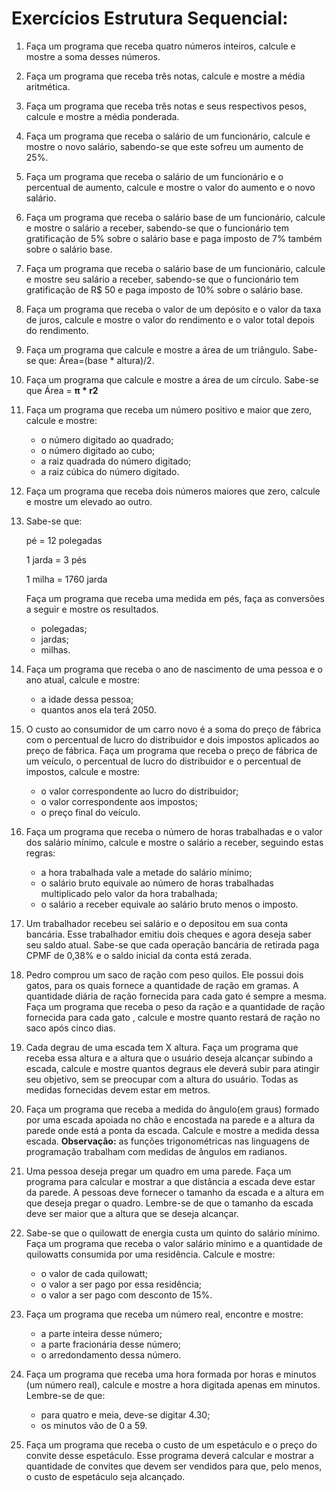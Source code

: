 # Exercícios Estrutura Sequencial:

1. Faça um programa que receba quatro números inteiros, calcule e mostre a soma desses números.

2. Faça um programa que receba três notas, calcule e mostre a média aritmética. 

3. Faça um programa que receba três notas e seus respectivos pesos, calcule e mostre a média ponderada.

4. Faça um programa que receba o salário de um funcionário, calcule e mostre o novo salário, sabendo-se que este sofreu um aumento de 25%.

5. Faça um programa que receba o salário de um funcionário e o percentual de aumento, calcule e mostre o valor do aumento e o novo salário. 

6. Faça um  programa que receba o salário base de um funcionário, calcule e mostre o salário a receber, sabendo-se que o funcionário tem gratificação de 5% sobre o salário base e paga imposto de 7% também sobre o salário base. 

7. Faça um programa que receba o salário base de um funcionário, calcule e mostre seu salário a receber, sabendo-se que o funcionário tem gratificação de R$ 50 e paga imposto de 10% sobre o salário base. 

8. Faça um programa que receba o valor de um depósito e o valor da taxa de juros, calcule e mostre o valor do rendimento e o valor total depois do rendimento. 

9. Faça um programa que calcule e mostre a área de um triângulo. Sabe-se que:  Área=(base * altura)/2.

10. Faça um programa que calcule e mostre a área de um círculo. Sabe-se que Área = **π \* r2**

11. Faça um programa que receba um número positivo e maior que zero, calcule e mostre:

    - o número digitado ao quadrado;
    - o número digitado ao cubo;
    - a raiz quadrada do número digitado;
    - a raiz cúbica do número digitado. 

12. Faça um programa que receba dois números maiores que zero, calcule e mostre um elevado ao outro. 

13. Sabe-se que: 

    pé = 12 polegadas 

    1 jarda = 3 pés

    1 milha = 1760 jarda

    Faça um programa que receba uma medida em pés, faça as conversões a seguir e mostre os resultados.

    - polegadas;
    - jardas;
    - milhas.

14. Faça um programa que receba o ano de nascimento de uma pessoa e o ano atual, calcule e mostre: 

    - a idade dessa pessoa;
    - quantos anos ela terá 2050.

15. O custo ao consumidor de um carro novo é a soma do preço de fábrica com o percentual de lucro do distribuidor e dois impostos aplicados ao preço de fábrica. Faça um programa que receba o preço de fábrica de um veículo, o percentual de lucro do distribuidor e o percentual de impostos, calcule e mostre: 

    - o valor correspondente ao lucro do distribuidor;
    - o valor correspondente aos impostos;
    - o preço final do veículo.

16. Faça um programa que receba o número de horas trabalhadas e o valor dos salário mínimo, calcule e mostre o salário a receber, seguindo estas regras: 

    - a hora trabalhada vale a metade do salário mínimo;
    - o salário bruto equivale ao número de horas trabalhadas multiplicado pelo valor da hora trabalhada;
    - o salário a receber equivale ao salário bruto menos o imposto. 

17. Um trabalhador recebeu sei salário e o depositou em sua conta bancária. Esse trabalhador emitiu dois cheques e agora deseja saber seu saldo atual. Sabe-se que cada operação bancária de retirada paga CPMF de 0,38% e o saldo inicial da conta está zerada. 

18. Pedro comprou um saco de ração com peso quilos. Ele possui dois gatos, para os quais fornece a quantidade de ração em gramas. A quantidade diária de ração fornecida para cada gato é sempre a mesma. Faça um programa que receba o peso da ração e a quantidade de ração fornecida para cada gato , calcule e mostre quanto restará de ração no saco após cinco dias. 

19. Cada degrau de uma escada tem X altura. Faça um programa que receba essa altura e a altura que o usuário deseja alcançar subindo a escada, calcule e mostre quantos degraus ele deverá subir para atingir seu objetivo, sem se preocupar com a altura do usuário. Todas as medidas fornecidas devem estar em metros. 

20. Faça um programa que receba a medida do ângulo(em graus) formado por uma escada  apoiada no chão e encostada na parede e a altura da parede onde está a ponta da escada. Calcule e mostre a medida dessa escada. **Observação:** as funções trigonométricas nas linguagens de programação trabalham com medidas de ângulos em radianos. 

21. Uma  pessoa deseja pregar um quadro em uma parede. Faça um programa para calcular e mostrar a que distância a escada deve estar da parede. A pessoas deve fornecer o tamanho da escada e a altura em que deseja pregar o quadro. Lembre-se de que o tamanho da escada deve ser maior que a altura que se deseja alcançar. 

22. Sabe-se que o quilowatt de energia custa um quinto do salário mínimo. Faça um programa que receba o valor salário mínimo e  a quantidade de quilowatts consumida por uma residência. Calcule e mostre: 

    - o valor de cada quilowatt;
    - o valor a ser pago por essa residência; 
    - o valor a ser pago com desconto de 15%. 

23. Faça um programa que receba um número real, encontre e mostre: 

    - a parte inteira desse número;
    - a parte fracionária desse número;
    - o arredondamento dessa número.

24. Faça um programa que receba uma hora formada por horas e minutos (um número real), calcule e mostre a hora digitada apenas em minutos. Lembre-se de que: 

    - para quatro e meia, deve-se digitar 4.30;
    - os minutos vão de 0 a 59.

25. Faça um programa que receba o custo de um espetáculo e o preço do convite desse espetáculo. Esse programa deverá calcular e mostrar a quantidade de convites que devem ser vendidos para que, pelo menos, o custo de espetáculo seja alcançado. 